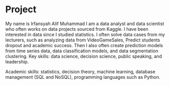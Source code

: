 # Project

My name is Irfansyah Alif Muhammad
I am a data analyst and data scientist who often works on data projects sourced from Kaggle. I have been interested in data since I studied statistics. I often solve data cases from my lecturers, such as analyzing data from VideoGameSales, Predict students dropout and academic success. Then I also often create prediction models from time series data, data classification models, and data segmentation clustering.
Key skills: data science, decision science, public speaking, and leadership.

Academic skills: statistics, decision theory, machine learning, database management (SQL and NoSQL), programming languages such as Python.
